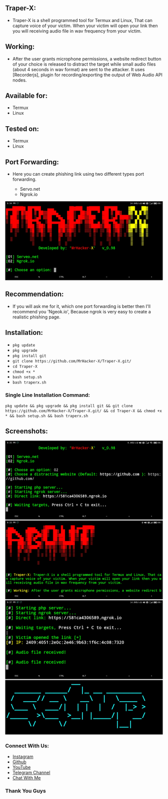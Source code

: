 ## Traper-X:
+ Traper-X is a shell programmed tool for Termux and Linux, That can capture voice of your victim. When your victim will open your link then you will receiving audio file in wav frequency from your victim.

## Working:
+ After the user grants microphone permissions, a website redirect button of your choice is released to distract the target while small audio files (about 4 seconds in wav format) are sent to the attacker. It uses [Recorderjs], plugin for recording/exporting the output of Web Audio API nodes.

## Available for:
+ Termux
+ Linux

## Tested on:
+ Termux
+ Linux

## Port Forwarding:
+ Here you can create phishing link using two different types port forwarding.

    + Servo.net
    + Ngrok.io

![photo](https://github.com/MrHacker-X/Traper-X/blob/main/img/firstlook.jpg)

## Recommendation:
+ If you will ask me for it, which one port forwarding is better then I'll recommend you 'Ngeok.io', Because ngrok is very easy to create a realistic phishing page.

## Installation:
+ ``` pkg update ```
+ ``` pkg upgrade ```
+ ``` pkg install git ```
+ ``` git clone https://github.com/MrHacker-X/Traper-X.git/ ```
+ ``` cd Traper-X ```
+ ``` chmod +x * ```
+ ``` bash setup.sh ```
+ ``` bash traperx.sh ```

### Single Line Installation Command:

``` 
pkg update && pkg upgrade && pkg install git && git clone https://github.com/MrHacker-X/Traper-X.git/ && cd Traper-X && chmod +x * && bash setup.sh && bash traperx.sh 
```

## Screenshots:

![photo](https://github.com/MrHacker-X/Traper-X/blob/main/img/link.jpg)
![photo](https://github.com/MrHacker-X/Traper-X/blob/main/img/about.jpg)
![photo](https://github.com/MrHacker-X/Traper-X/blob/main/img/audiofile.jpg)
![photo](https://github.com/MrHacker-X/Traper-X/blob/main/img/setup.jpg)

### Connect With Us:

+ [Instagram](https://instagram.com/mrhacker.x/)
+ [Github](https://github.com/MrHacker-X/)
+ [YouTube](https://youtube.com/c/MrHackerXr/)
+ [Telegram Channel](https://t.me/mrhackersx/)
+ [Chat With Me](https://t.me/hacker1x/)

### Thank You Guys

